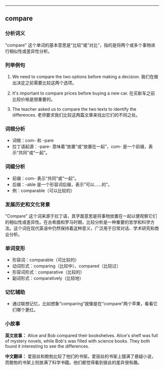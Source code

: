 
---------------
## compare
### 分析词义
"compare" 这个单词的基本意思是“比较”或“对比”，指的是将两个或多个事物进行相似性或差异性分析。

### 列举例句
1. We need to compare the two options before making a decision.
   我们在做出决定之前需要比较这两个选项。

2. It's important to compare prices before buying a new car.
   在买新车之前比较价格是很重要的。

3. The teacher asked us to compare the two texts to identify the differences.
   老师要求我们比较这两篇文章来找出它们的不同之处。

### 词根分析
- 词根：com- 和 -pare
- 拉丁语起源：-pare- 意味着“放置”或“放置在一起”，com- 是一个前缀，表示“共同”或“一起”。

### 词缀分析
- 前缀：com- 表示“共同”或“一起”。
- 后缀：-able 是一个形容词后缀，表示“可以……的”。
- 例：comparable（可以比较的）

### 发展历史和文化背景
"Compare" 这个词来源于拉丁语，其字面意思是将事物放置在一起以便观察它们的相似性或差异性。在古希腊和罗马时期，比较分析是一种重要的哲学和科学方法。这个词在现代英语中仍然保持着这种意义，广泛用于日常对话、学术研究和商业分析。

### 单词变形
- 形容词：comparable（可比较的）
- 动词形式：comparing（比较中）、compared（比较过）
- 形容词形式：comparative（比较的）
- 副词形式：comparatively（比较地）

### 记忆辅助
- 通过联想记忆，比如想象“comparing”就像是在“compare”两个苹果，看看它们哪个更红。

### 小故事
**英文故事：**
Alice and Bob compared their bookshelves. Alice's shelf was full of mystery novels, while Bob's was filled with science books. They both found it interesting to see the differences.

**中文翻译：**
爱丽丝和鲍勃比较了他们的书架。爱丽丝的书架上摆满了悬疑小说，而鲍勃的书架上则放满了科学书籍。他们都觉得看到彼此的差异很有趣。

